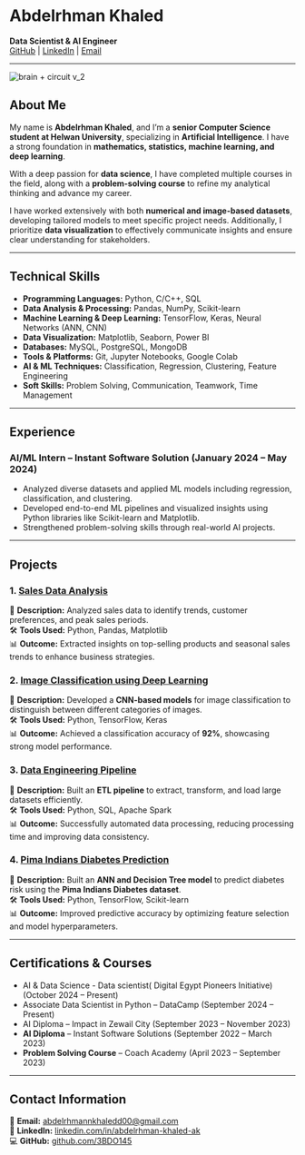 # Abdelrhman Khaled
**Data Scientist & AI Engineer**  
[GitHub](https://github.com/3BDO145) | [LinkedIn](https://www.linkedin.com/in/abdelrhman-khaled-ak) | [Email](abdelrhmannkhaledd00@gmail.com)

---
![brain + circuit v_2](https://github.com/user-attachments/assets/db5e7b40-9dbc-4609-9a8f-75ce7823ba1b)

## About Me
My name is **Abdelrhman Khaled**, and I’m a **senior Computer Science student at Helwan University**, specializing in **Artificial Intelligence**. I have a strong foundation in **mathematics, statistics, machine learning, and deep learning**.

With a deep passion for **data science**, I have completed multiple courses in the field, along with a **problem-solving course** to refine my analytical thinking and advance my career.

I have worked extensively with both **numerical and image-based datasets**, developing tailored models to meet specific project needs. Additionally, I prioritize **data visualization** to effectively communicate insights and ensure clear understanding for stakeholders.

---

## Technical Skills
- **Programming Languages:** Python, C/C++, SQL
- **Data Analysis & Processing:** Pandas, NumPy, Scikit-learn
- **Machine Learning & Deep Learning:** TensorFlow, Keras, Neural Networks (ANN, CNN)
- **Data Visualization:** Matplotlib, Seaborn, Power BI
- **Databases:** MySQL, PostgreSQL, MongoDB
- **Tools & Platforms:** Git, Jupyter Notebooks, Google Colab
- **AI & ML Techniques:** Classification, Regression, Clustering, Feature Engineering
- **Soft Skills:** Problem Solving, Communication, Teamwork, Time Management

---

## Experience
### AI/ML Intern – Instant Software Solution (January 2024 – May 2024)
- Analyzed diverse datasets and applied ML models including regression, classification, and clustering.
- Developed end-to-end ML pipelines and visualized insights using Python libraries like Scikit-learn and Matplotlib.
- Strengthened problem-solving skills through real-world AI projects.

---

## Projects
### 1. [Sales Data Analysis](https://github.com/3BDO145/SuperStore-Sales-Analysis-and-Forecasting)
📌 **Description:** Analyzed sales data to identify trends, customer preferences, and peak sales periods.  
🛠 **Tools Used:** Python, Pandas, Matplotlib  
📊 **Outcome:** Extracted insights on top-selling products and seasonal sales trends to enhance business strategies.

### 2. [Image Classification using Deep Learning](https://github.com/3BDO145/Garbage-classification)
📌 **Description:** Developed a **CNN-based models** for image classification to distinguish between different categories of images.  
🛠 **Tools Used:** Python, TensorFlow, Keras  
📊 **Outcome:** Achieved a classification accuracy of **92%**, showcasing strong model performance.

### 3. [Data Engineering Pipeline](https://github.com/3BDO145/Superstore-Profit-Analysis-Python-MySQL-)
📌 **Description:** Built an **ETL pipeline** to extract, transform, and load large datasets efficiently.  
🛠 **Tools Used:** Python, SQL, Apache Spark  
📊 **Outcome:** Successfully automated data processing, reducing processing time and improving data consistency.

### 4. [Pima Indians Diabetes Prediction](https://github.com/3BDO145/Pima-Indians-Diabetes-ANN-Decision-Tree-)
📌 **Description:** Built an **ANN and Decision Tree model** to predict diabetes risk using the **Pima Indians Diabetes dataset**.  
🛠 **Tools Used:** Python, TensorFlow, Scikit-learn  
📊 **Outcome:** Improved predictive accuracy by optimizing feature selection and model hyperparameters.

---

## Certifications & Courses
- AI & Data Science - Data scientist( Digital Egypt Pioneers Initiative) (October 2024 – Present)
- Associate Data Scientist in Python – DataCamp (September 2024 – Present)
- AI Diploma – Impact in Zewail City (September 2023 – November 2023)
- **AI Diploma** – Instant Software Solutions (September 2022 – March 2023)
- **Problem Solving Course** – Coach Academy (April 2023 – September 2023)

---

## Contact Information
📩 **Email:** [abdelrhmannkhaledd00@gmail.com](mailto\:abdelrhmannkhaledd00@gmail.com)  
💼 **LinkedIn:** [linkedin.com/in/abdelrhman-khaled-ak](https://www.linkedin.com/in/abdelrhman-khaled-ak)  
💻 **GitHub:** [github.com/3BDO145](https://github.com/3BDO145)
